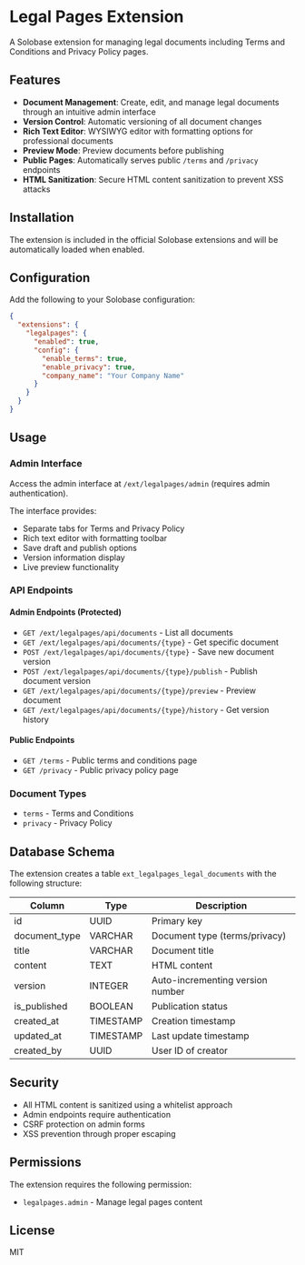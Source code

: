 # Legal Pages Extension

A Solobase extension for managing legal documents including Terms and Conditions and Privacy Policy pages.

## Features

- **Document Management**: Create, edit, and manage legal documents through an intuitive admin interface
- **Version Control**: Automatic versioning of all document changes
- **Rich Text Editor**: WYSIWYG editor with formatting options for professional documents
- **Preview Mode**: Preview documents before publishing
- **Public Pages**: Automatically serves public `/terms` and `/privacy` endpoints
- **HTML Sanitization**: Secure HTML content sanitization to prevent XSS attacks

## Installation

The extension is included in the official Solobase extensions and will be automatically loaded when enabled.

## Configuration

Add the following to your Solobase configuration:

```json
{
  "extensions": {
    "legalpages": {
      "enabled": true,
      "config": {
        "enable_terms": true,
        "enable_privacy": true,
        "company_name": "Your Company Name"
      }
    }
  }
}
```

## Usage

### Admin Interface

Access the admin interface at `/ext/legalpages/admin` (requires admin authentication).

The interface provides:
- Separate tabs for Terms and Privacy Policy
- Rich text editor with formatting toolbar
- Save draft and publish options
- Version information display
- Live preview functionality

### API Endpoints

#### Admin Endpoints (Protected)
- `GET /ext/legalpages/api/documents` - List all documents
- `GET /ext/legalpages/api/documents/{type}` - Get specific document
- `POST /ext/legalpages/api/documents/{type}` - Save new document version
- `POST /ext/legalpages/api/documents/{type}/publish` - Publish document version
- `GET /ext/legalpages/api/documents/{type}/preview` - Preview document
- `GET /ext/legalpages/api/documents/{type}/history` - Get version history

#### Public Endpoints
- `GET /terms` - Public terms and conditions page
- `GET /privacy` - Public privacy policy page

### Document Types

- `terms` - Terms and Conditions
- `privacy` - Privacy Policy

## Database Schema

The extension creates a table `ext_legalpages_legal_documents` with the following structure:

| Column | Type | Description |
|--------|------|-------------|
| id | UUID | Primary key |
| document_type | VARCHAR | Document type (terms/privacy) |
| title | VARCHAR | Document title |
| content | TEXT | HTML content |
| version | INTEGER | Auto-incrementing version number |
| is_published | BOOLEAN | Publication status |
| created_at | TIMESTAMP | Creation timestamp |
| updated_at | TIMESTAMP | Last update timestamp |
| created_by | UUID | User ID of creator |

## Security

- All HTML content is sanitized using a whitelist approach
- Admin endpoints require authentication
- CSRF protection on admin forms
- XSS prevention through proper escaping

## Permissions

The extension requires the following permission:
- `legalpages.admin` - Manage legal pages content

## License

MIT